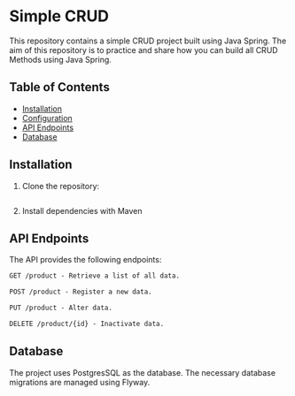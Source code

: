 # Simple CRUD
This repository contains a simple CRUD project built using Java Spring. The aim of this repository is to practice and share how you can build all CRUD Methods using Java Spring.


## Table of Contents

- [Installation](#installation)
- [Configuration](#configuration)
- [API Endpoints](#api-endpoints)
- [Database](#database)

## Installation

1. Clone the repository:

```
```

2. Install dependencies with Maven


## API Endpoints
The API provides the following endpoints:

```markdown
GET /product - Retrieve a list of all data.

POST /product - Register a new data.

PUT /product - Alter data.

DELETE /product/{id} - Inactivate data.
```

## Database
The project uses PostgresSQL as the database. The necessary database migrations are managed using Flyway.

